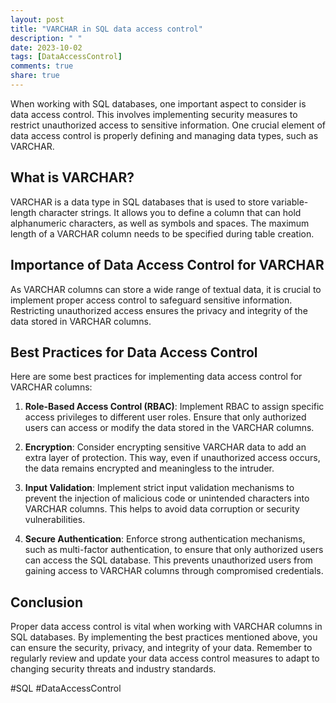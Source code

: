 ```yaml
---
layout: post
title: "VARCHAR in SQL data access control"
description: " "
date: 2023-10-02
tags: [DataAccessControl]
comments: true
share: true
---
```


When working with SQL databases, one important aspect to consider is data access control. This involves implementing security measures to restrict unauthorized access to sensitive information. One crucial element of data access control is properly defining and managing data types, such as VARCHAR.

## What is VARCHAR? ##
VARCHAR is a data type in SQL databases that is used to store variable-length character strings. It allows you to define a column that can hold alphanumeric characters, as well as symbols and spaces. The maximum length of a VARCHAR column needs to be specified during table creation.

## Importance of Data Access Control for VARCHAR ##
As VARCHAR columns can store a wide range of textual data, it is crucial to implement proper access control to safeguard sensitive information. Restricting unauthorized access ensures the privacy and integrity of the data stored in VARCHAR columns.

## Best Practices for Data Access Control ##
Here are some best practices for implementing data access control for VARCHAR columns:

1. **Role-Based Access Control (RBAC)**: Implement RBAC to assign specific access privileges to different user roles. Ensure that only authorized users can access or modify the data stored in the VARCHAR columns.

2. **Encryption**: Consider encrypting sensitive VARCHAR data to add an extra layer of protection. This way, even if unauthorized access occurs, the data remains encrypted and meaningless to the intruder.

3. **Input Validation**: Implement strict input validation mechanisms to prevent the injection of malicious code or unintended characters into VARCHAR columns. This helps to avoid data corruption or security vulnerabilities.

4. **Secure Authentication**: Enforce strong authentication mechanisms, such as multi-factor authentication, to ensure that only authorized users can access the SQL database. This prevents unauthorized users from gaining access to VARCHAR columns through compromised credentials.

## Conclusion ##
Proper data access control is vital when working with VARCHAR columns in SQL databases. By implementing the best practices mentioned above, you can ensure the security, privacy, and integrity of your data. Remember to regularly review and update your data access control measures to adapt to changing security threats and industry standards.

#SQL #DataAccessControl
